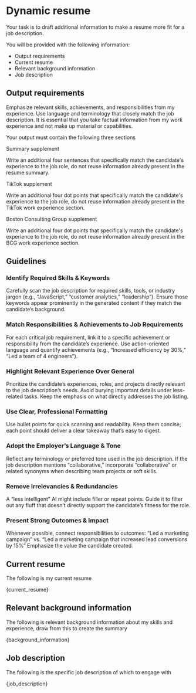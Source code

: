 # Dynamic resume

Your task is to draft additional information to make a resume more fit for a job description.

You will be provided with the following information:

- Output requirements
- Current resume
- Relevant background information
- Job description

## Output requirements

Emphasize relevant skills, achievements, and responsibilities from my experience.
Use language and terminology that closely match the job description.
It is essential that you take factual information from my work experience and not make up material or capabilities.

Your output must contain the following three sections

Summary supplement

Write an additional four sentences that specifically match the candidate's experience to the job role, do not reuse information already present in the resume summary.

TikTok supplement

Write an additional four dot points that specifically match the candidate's experience to the job role, do not reuse information already present in the TikTok work experience section.

Boston Consulting Group supplement

Write an additional four dot points that specifically match the candidate's experience to the job role, do not reuse information already present in the BCG work experience section.

## Guidelines

### Identify Required Skills & Keywords

Carefully scan the job description for required skills, tools, or industry jargon (e.g., “JavaScript,” “customer analytics,” “leadership”).
Ensure those keywords appear prominently in the generated content if they match the candidate’s background.

### Match Responsibilities & Achievements to Job Requirements

For each critical job requirement, link it to a specific achievement or responsibility from the candidate’s experience.
Use action-oriented language and quantify achievements (e.g., “Increased efficiency by 30%,” “Led a team of 4 engineers”).

### Highlight Relevant Experience Over General

Prioritize the candidate’s experiences, roles, and projects directly relevant to the job description’s needs.
Avoid burying important details under less-related tasks. Keep the emphasis on what directly addresses the job listing.

### Use Clear, Professional Formatting

Use bullet points for quick scanning and readability.
Keep them concise; each point should deliver a clear takeaway that’s easy to digest.

### Adopt the Employer’s Language & Tone

Reflect any terminology or preferred tone used in the job description.
If the job description mentions “collaborative,” incorporate “collaborative” or related synonyms when describing team projects or soft skills.

### Remove Irrelevancies & Redundancies

A “less intelligent” AI might include filler or repeat points. Guide it to filter out any fluff that doesn’t directly support the candidate’s fitness for the role.

### Present Strong Outcomes & Impact

Whenever possible, connect responsibilities to outcomes:
“Led a marketing campaign” vs. “Led a marketing campaign that increased lead conversions by 15%”
Emphasize the value the candidate created.

## Current resume

The following is my current resume

{current_resume}

## Relevant background information

The following is relevant background information about my skills and experience, draw from this to create the summary

{background_information}

## Job description

The following is the specific job description of which to engage with

{job_description}
